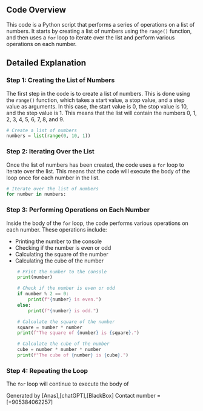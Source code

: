  ## Code Overview
This code is a Python script that performs a series of operations on a list of numbers. It starts by creating a list of numbers using the `range()` function, and then uses a `for` loop to iterate over the list and perform various operations on each number.

## Detailed Explanation
### Step 1: Creating the List of Numbers
The first step in the code is to create a list of numbers. This is done using the `range()` function, which takes a start value, a stop value, and a step value as arguments. In this case, the start value is 0, the stop value is 10, and the step value is 1. This means that the list will contain the numbers 0, 1, 2, 3, 4, 5, 6, 7, 8, and 9.

```python
# Create a list of numbers
numbers = list(range(0, 10, 1))
```

### Step 2: Iterating Over the List
Once the list of numbers has been created, the code uses a `for` loop to iterate over the list. This means that the code will execute the body of the loop once for each number in the list.

```python
# Iterate over the list of numbers
for number in numbers:
```

### Step 3: Performing Operations on Each Number
Inside the body of the `for` loop, the code performs various operations on each number. These operations include:

* Printing the number to the console
* Checking if the number is even or odd
* Calculating the square of the number
* Calculating the cube of the number

```python
    # Print the number to the console
    print(number)

    # Check if the number is even or odd
    if number % 2 == 0:
        print(f"{number} is even.")
    else:
        print(f"{number} is odd.")

    # Calculate the square of the number
    square = number * number
    print(f"The square of {number} is {square}.")

    # Calculate the cube of the number
    cube = number * number * number
    print(f"The cube of {number} is {cube}.")
```

### Step 4: Repeating the Loop
The `for` loop will continue to execute the body of

Generated by [Anas],[chatGPT],[BlackBox]
Contact number = [+905384062257]